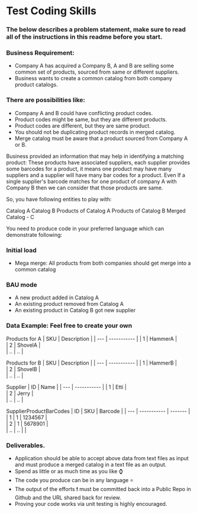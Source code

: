 # Test Coding Skills

### The below describes a problem statement, make sure to read all of the instructions in this readme before you start.

### Business Requirement:

- Company A has acquired a Company B, A and B are selling some common set of products, sourced from same or different suppliers. 
- Business wants to create a common catalog from both company product catalogs.

### There are possibilities like:

- Company A and B could have conflicting product codes.
- Product codes might be same, but they are different products.
- Product codes are different, but they are same product.
- You should not be duplicating product records in merged catalog.
- Merge catalog must be aware that a product sourced from Company A or B.

Business provided an information that may help in identifying a matching product:
These products have associated suppliers, each supplier provides some barcodes for a product, it means one product may have many suppliers and a supplier will have many bar codes for a product. Even If a single supplier's barcode matches for one product of company A with Company B then we can consider that those products are same.

So, you have following entities to play with:

Catalog A
Catalog B
Products of Catalog A
Products of Catalog B
Merged Catalog - C

You need to produce code in your preferred language which can demonstrate following:

### Initial load
- Mega merge: All products from both companies should get merge into a common catalog

### BAU mode
- A new product added in Catalog A
- An existing product removed from Catalog A
- An existing product in Catalog B got new supplier
 

### Data Example: Feel free to create your own

Products for A
| SKU |	Description |
| --- | ----------- |
| 1   |	HammerA     |		
| 2   |	ShovelA     |		
| ..  |	..          |	

Products for B
| SKU |	Description |
| --- | ----------- |
| 1   |	HammerB     |		
| 2   |	ShovelB     |		
| ..  |	..          |		

Supplier
| ID |	Name        |
| --- | ----------- |
| 1   |	Etti        |		
| 2   |	Jerry       |		
| ..  |	..          |

SupplierProductBarCodes
| ID |	SKU         | Barcode	|
| --- | ----------- | -------	|
| 1   |	1           |	1234567	|	
| 2   |	1           |	5678901	|	
| ..  |	..          |		|	


### Deliverables.
- Application should be able to accept above data from text files as input and must produce a merged catalog in a text file as an output.
- Spend as little or as much time as you like ⌚
- The code you produce can be in any language ⭐
- The output of the efforts ❗ must be committed back into a Public Repo in Github and the URL shared back for review. 
- Proving your code works via unit testing is highly encouraged.
